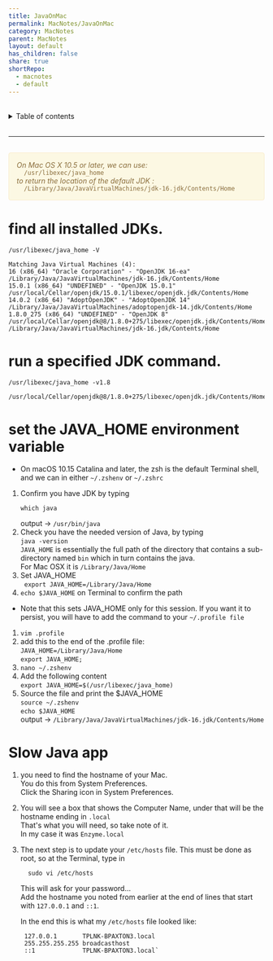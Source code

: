 ```yaml
---
title: JavaOnMac
permalink: MacNotes/JavaOnMac
category: MacNotes
parent: MacNotes
layout: default
has_children: false
share: true
shortRepo:
  - macnotes
  - default
---
```


<br/>

<details markdown="block">                
<summary>                
Table of contents                
</summary>                
{: .text-delta }                
1. TOC                
{:toc}                
</details>

<br/>

---

<br/>

<div style="padding: 15px; border: 1px solid transparent; border-color: transparent; margin-bottom: 20px; border-radius: 4px; color: #8a6d3b;; background-color: #fcf8e3; border-color: #faebcc;">            
<em>On Mac OS X 10.5 or later, we can use: </em>
<br/>
<code>  /usr/libexec/java_home</code>
<br/>
<em>to return the location of the default JDK : </em>     
<br/>
<code>  /Library/Java/JavaVirtualMachines/jdk-16.jdk/Contents/Home  </code>    
</div>

# find all installed JDKs.

```shell
/usr/libexec/java_home -V
```

```shell
Matching Java Virtual Machines (4):
16 (x86_64) "Oracle Corporation" - "OpenJDK 16-ea" /Library/Java/JavaVirtualMachines/jdk-16.jdk/Contents/Home
15.0.1 (x86_64) "UNDEFINED" - "OpenJDK 15.0.1" /usr/local/Cellar/openjdk/15.0.1/libexec/openjdk.jdk/Contents/Home
14.0.2 (x86_64) "AdoptOpenJDK" - "AdoptOpenJDK 14" /Library/Java/JavaVirtualMachines/adoptopenjdk-14.jdk/Contents/Home
1.8.0_275 (x86_64) "UNDEFINED" - "OpenJDK 8" /usr/local/Cellar/openjdk@8/1.8.0+275/libexec/openjdk.jdk/Contents/Home
/Library/Java/JavaVirtualMachines/jdk-16.jdk/Contents/Home
```

# run a specified JDK command.

```
/usr/libexec/java_home -v1.8
```

```
/usr/local/Cellar/openjdk@8/1.8.0+275/libexec/openjdk.jdk/Contents/Home
```

# set the JAVA_HOME environment variable

- On macOS 10.15 Catalina and later, the zsh is the default Terminal shell, and we can in either `~/.zshenv` or `~/.zshrc`

1. Confirm you have JDK by typing
   ```shell
   which java
   ```
   output -> `/usr/bin/java`
2. Check you have the needed version of Java, by typing  
   `java -version`  
   `JAVA_HOME` is essentially the full path of the directory that contains a sub-directory named `bin` which in turn contains the java.  
   For Mac OSX it is `/Library/Java/Home`
3. Set JAVA_HOME  
   ` export JAVA_HOME=/Library/Java/Home`
4. `echo $JAVA_HOME` on Terminal to confirm the path

- Note that this sets JAVA_HOME only for this session. If you want it to persist, you will have to add the command to your `~/.profile file`

1. `vim .profile`
2. add this to the end of the .profile file:  
   `JAVA_HOME=/Library/Java/Home`  
   `export JAVA_HOME;`
3. `nano ~/.zshenv`
4. Add the following content  
   `export JAVA_HOME=$(/usr/libexec/java_home)`
5. Source the file and print the $JAVA_HOME  
   `source ~/.zshenv`  
   `echo $JAVA_HOME`  
   output -> `/Library/Java/JavaVirtualMachines/jdk-16.jdk/Contents/Home`

# Slow Java app

1. you need to find the hostname of your Mac.  
   You do this from System Preferences.  
   Click the Sharing icon in System Preferences.

2. You will see a box that shows the Computer Name, under that will be the hostname ending in `.local`  
   That's what you will need, so take note of it.  
   In my case it was `Enzyme.local`

3. The next step is to update your `/etc/hosts` file. This must be done as root, so at the Terminal, type in

   ```shell
     sudo vi /etc/hosts
   ```

   This will ask for your password...  
   Add the hostname you noted from earlier at the end of lines that start with `127.0.0.1` and `::1`.

   In the end this is what my `/etc/hosts` file looked like:

   ```text
    127.0.0.1       TPLNK-BPAXTON3.local
    255.255.255.255 broadcasthost
    ::1             TPLNK-BPAXTON3.local`
   ```
